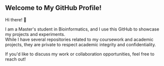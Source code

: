 ## Welcome to My GitHub Profile!

Hi there! 👋  

I am a Master's student in Bioinformatics, and I use this GitHub to showcase my projects and experiments.  
While I have several repositories related to my coursework and academic projects, they are private to respect academic integrity and confidentiality.  

If you'd like to discuss my work or collaboration opportunities, feel free to reach out!
